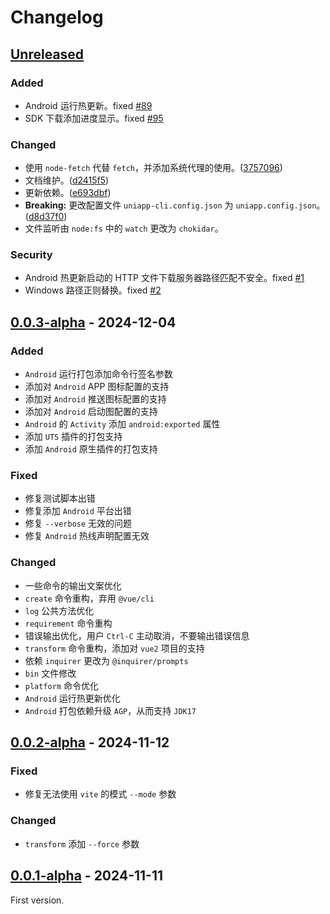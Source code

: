# Changelog

## [Unreleased]

### Added

- Android 运行热更新。fixed [#89](https://github.com/wtto00/uniapp-cli/issues/89)
- SDK 下载添加进度显示。fixed [#95](https://github.com/wtto00/uniapp-cli/issues/95)

### Changed

- 使用 `node-fetch` 代替 `fetch`，并添加系统代理的使用。([3757096](https://github.com/wtto00/uniapp-cli/commit/37570967f9d361fa5c38a2288e415ca0cb2eb4d0))
- 文档维护。([d2415f5](https://github.com/wtto00/uniapp-cli/commit/d2415f58042e0c7d7e8ee55795bbd631fc5be61e))
- 更新依赖。([e693dbf](https://github.com/wtto00/uniapp-cli/commit/e693dbf782ae77283d6884d83c7d48becff18939))
- **Breaking:** 更改配置文件 `uniapp-cli.config.json` 为 `uniapp.config.json`。([d8d37f0](https://github.com/wtto00/uniapp-cli/commit/d8d37f09585bb1ad9f0a7723c10f550f7029f08a))
- 文件监听由 `node:fs` 中的 `watch` 更改为 `chokidar`。

### Security

- Android 热更新启动的 HTTP 文件下载服务器路径匹配不安全。fixed [#1](https://github.com/wtto00/uniapp-cli/security/code-scanning/1)
- Windows 路径正则替换。fixed [#2](https://github.com/wtto00/uniapp-cli/security/code-scanning/2)

## [0.0.3-alpha] - 2024-12-04

### Added

- `Android` 运行打包添加命令行签名参数
- 添加对 `Android` APP 图标配置的支持
- 添加对 `Android` 推送图标配置的支持
- 添加对 `Android` 启动图配置的支持
- `Android` 的 `Activity` 添加 `android:exported` 属性
- 添加 `UTS` 插件的打包支持
- 添加 `Android` 原生插件的打包支持

### Fixed

- 修复测试脚本出错
- 修复添加 `Android` 平台出错
- 修复 `--verbose` 无效的问题
- 修复 `Android` 热线声明配置无效

### Changed

- 一些命令的输出文案优化
- `create` 命令重构，弃用 `@vue/cli`
- `log` 公共方法优化
- `requirement` 命令重构
- 错误输出优化，用户 `Ctrl-C` 主动取消，不要输出错误信息
- `transform` 命令重构，添加对 `vue2` 项目的支持
- 依赖 `inquirer` 更改为 `@inquirer/prompts`
- `bin` 文件修改
- `platform` 命令优化
- `Android` 运行热更新优化
- `Android` 打包依赖升级 `AGP`，从而支持 `JDK17`

## [0.0.2-alpha] - 2024-11-12

### Fixed

- 修复无法使用 `vite` 的模式 `--mode` 参数

### Changed

- `transform` 添加 `--force` 参数

## [0.0.1-alpha] - 2024-11-11

First version.

[unreleased]: https://github.com/wtto00/uniapp-cli/compare/v0.0.3-alpha...HEAD
[0.0.3-alpha]: https://github.com/wtto00/uniapp-cli/releases/tag/v0.0.3-alpha
[0.0.2-alpha]: https://github.com/wtto00/uniapp-cli/releases/tag/v0.0.2-alpha
[0.0.1-alpha]: https://github.com/wtto00/uniapp-cli/releases/tag/v0.0.1-alpha

